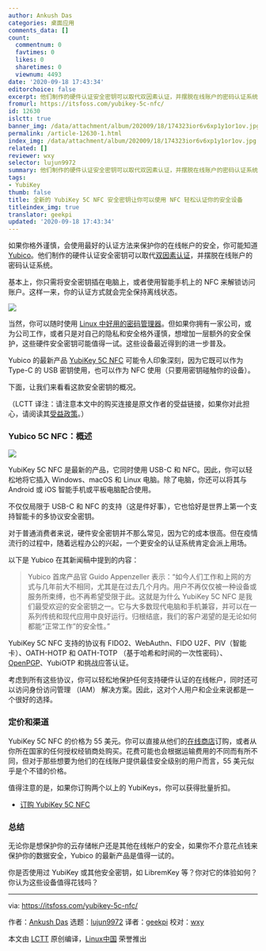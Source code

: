 ```yaml
---
author: Ankush Das
categories: 桌面应用
comments_data: []
count:
  commentnum: 0
  favtimes: 0
  likes: 0
  sharetimes: 0
  viewnum: 4493
date: '2020-09-18 17:43:34'
editorchoice: false
excerpt: 他们制作的硬件认证安全密钥可以取代双因素认证，并摆脱在线账户的密码认证系统。
fromurl: https://itsfoss.com/yubikey-5c-nfc/
id: 12630
islctt: true
banner_img: /data/attachment/album/202009/18/174323ior6v6xp1y1or1ov.jpg
permalink: /article-12630-1.html
index_img: /data/attachment/album/202009/18/174323ior6v6xp1y1or1ov.jpg.thumb.jpg
related: []
reviewer: wxy
selector: lujun9972
summary: 他们制作的硬件认证安全密钥可以取代双因素认证，并摆脱在线账户的密码认证系统。
tags:
- YubiKey
thumb: false
title: 全新的 YubiKey 5C NFC 安全密钥让你可以使用 NFC 轻松认证你的安全设备
titleindex_img: true
translator: geekpi
updated: '2020-09-18 17:43:34'
---
```


如果你格外谨慎，会使用最好的认证方法来保护你的在线帐户的安全，你可能知道 [Yubico](https://itsfoss.com/recommends/yubikey/)。他们制作的硬件认证安全密钥可以取代[双因素认证](https://ssd.eff.org/en/glossary/two-factor-authentication)，并摆脱在线账户的密码认证系统。


基本上，你只需将安全密钥插在电脑上，或者使用智能手机上的 NFC 来解锁访问账户。这样一来，你的认证方式就会完全保持离线状态。


![](/data/attachment/album/202009/18/174323ior6v6xp1y1or1ov.jpg)


当然，你可以随时使用 [Linux 中好用的密码管理器](https://itsfoss.com/password-managers-linux/)。但如果你拥有一家公司，或为公司工作，或者只是对自己的隐私和安全格外谨慎，想增加一层额外的安全保护，这些硬件安全密钥可能值得一试。这些设备最近得到的进一步普及。


Yubico 的最新产品 [YubiKey 5C NFC](https://itsfoss.com/recommends/yubico-5c-nfc/) 可能令人印象深刻，因为它既可以作为 Type-C 的 USB 密钥使用，也可以作为 NFC 使用（只要用密钥碰触你的设备）。


下面，让我们来看看这款安全密钥的概况。


（LCTT 译注：请注意本文中的购买连接是原文作者的受益链接，如果你对此担心，请阅读其[受益政策](https://itsfoss.com/affiliate-policy/)。）


### Yubico 5C NFC：概述


![](/data/attachment/album/202009/18/174753okzsktvsr6mz0jso.jpg)


YubiKey 5C NFC 是最新的产品，它同时使用 USB-C 和 NFC。因此，你可以轻松地将它插入 Windows、macOS 和 Linux 电脑。除了电脑，你还可以将其与 Android 或 iOS 智能手机或平板电脑配合使用。


不仅仅局限于 USB-C 和 NFC 的支持（这是件好事），它也恰好是世界上第一个支持智能卡的多协议安全密钥。


对于普通消费者来说，硬件安全密钥并不那么常见，因为它的成本很高。但在疫情流行的过程中，随着远程办公的兴起，一个更安全的认证系统肯定会派上用场。


以下是 Yubico 在其新闻稿中提到的内容：



> 
> Yubico 首席产品官 Guido Appenzeller 表示：“如今人们工作和上网的方式与几年前大不相同，尤其是在过去几个月内。用户不再仅仅被一种设备或服务所束缚，也不再希望受限于此。这就是为什么 YubiKey 5C NFC 是我们最受欢迎的安全密钥之一。它与大多数现代电脑和手机兼容，并可以在一系列传统和现代应用中良好运行。归根结底，我们的客户渴望的是无论如何都能“正常工作”的安全性。”
> 
> 
> 


YubiKey 5C NFC 支持的协议有 FIDO2、WebAuthn、FIDO U2F、PIV（智能卡）、OATH-HOTP 和 OATH-TOTP （基于哈希和时间的一次性密码）、[OpenPGP](https://www.openpgp.org/)、YubiOTP 和挑战应答认证。


考虑到所有这些协议，你可以轻松地保护任何支持硬件认证的在线帐户，同时还可以访问身份访问管理 （IAM） 解决方案。因此，这对个人用户和企业来说都是一个很好的选择。


### 定价和渠道


YubiKey 5C NFC 的价格为 55 美元。你可以直接从他们的[在线商店](https://itsfoss.com/recommends/yubico-5c-nfc/)订购，或者从你所在国家的任何授权经销商处购买。花费可能也会根据运输费用的不同而有所不同，但对于那些想要为他们的在线账户提供最佳安全级别的用户而言，55 美元似乎是个不错的价格。


值得注意的是，如果你订购两个以上的 YubiKeys，你可以获得批量折扣。


* [订购 YubiKey 5C NFC](https://itsfoss.com/recommends/yubico-5c-nfc/)


### 总结


无论你是想保护你的云存储帐户还是其他在线帐户的安全，如果你不介意花点钱来保护你的数据安全，Yubico 的最新产品是值得一试的。


你是否使用过 YubiKey 或其他安全密钥，如 LibremKey 等？你对它的体验如何？你认为这些设备值得花钱吗？




---


via: <https://itsfoss.com/yubikey-5c-nfc/>


作者：[Ankush Das](https://itsfoss.com/author/ankush/) 选题：[lujun9972](https://github.com/lujun9972) 译者：[geekpi](https://github.com/geekpi) 校对：[wxy](https://github.com/wxy)


本文由 [LCTT](https://github.com/LCTT/TranslateProject) 原创编译，[Linux中国](https://linux.cn/) 荣誉推出